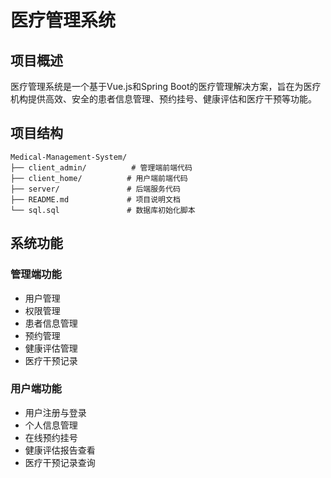 # 医疗管理系统

## 项目概述

医疗管理系统是一个基于Vue.js和Spring Boot的医疗管理解决方案，旨在为医疗机构提供高效、安全的患者信息管理、预约挂号、健康评估和医疗干预等功能。

## 项目结构

```
Medical-Management-System/
├── client_admin/          # 管理端前端代码
├── client_home/          # 用户端前端代码
├── server/               # 后端服务代码
├── README.md             # 项目说明文档
└── sql.sql               # 数据库初始化脚本
```

## 系统功能

### 管理端功能
- 用户管理
- 权限管理
- 患者信息管理
- 预约管理
- 健康评估管理
- 医疗干预记录

### 用户端功能
- 用户注册与登录
- 个人信息管理
- 在线预约挂号
- 健康评估报告查看
- 医疗干预记录查询
